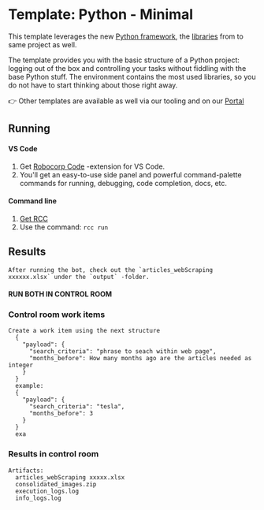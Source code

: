 # Template: Python - Minimal

This template leverages the new [Python framework](https://github.com/robocorp/robocorp), the [libraries](https://github.com/robocorp/robocorp/blob/master/docs/README.md#python-libraries) from to same project as well.

The template provides you with the basic structure of a Python project: logging out of the box and controlling your tasks without fiddling with the base Python stuff. The environment contains the most used libraries, so you do not have to start thinking about those right away. 

👉 Other templates are available as well via our tooling and on our [Portal](https://robocorp.com/portal/tag/template)

## Running

#### VS Code
1. Get [Robocorp Code](https://robocorp.com/docs/developer-tools/visual-studio-code/extension-features) -extension for VS Code.
1. You'll get an easy-to-use side panel and powerful command-palette commands for running, debugging, code completion, docs, etc.

#### Command line

1. [Get RCC](https://github.com/robocorp/rcc?tab=readme-ov-file#getting-started)
1. Use the command: `rcc run`

## Results
    After running the bot, check out the `articles_webScraping xxxxxx.xlsx` under the `output` -folder.

#### RUN BOTH IN CONTROL ROOM
### Control room work items
    Create a work item using the next structure
      {
        "payload": {
          "search_criteria": "phrase to seach within web page",
          "months_before": How many months ago are the articles needed as integer
        }
      }
      example:
      {
        "payload": {
          "search_criteria": "tesla",
          "months_before": 3
        }
      }
      exa

### Results in control room
    Artifacts:
      articles_webScraping xxxxx.xlsx
      consolidated_images.zip
      execution_logs.log
      info_logs.log





